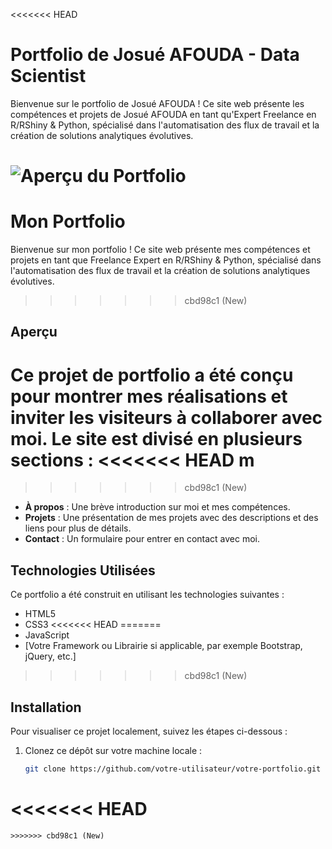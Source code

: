 <<<<<<< HEAD
#  Portfolio de Josué AFOUDA - Data Scientist

Bienvenue sur le portfolio de Josué AFOUDA ! Ce site web présente les compétences et projets de Josué AFOUDA en tant qu'Expert Freelance en R/RShiny & Python, spécialisé dans l'automatisation des flux de travail et la création de solutions analytiques évolutives. 

![Aperçu du Portfolio]("D:\Projets\IT\Datascience\afouda_website\Images\port.png")
=======
# Mon Portfolio

Bienvenue sur mon portfolio ! Ce site web présente mes compétences et projets en tant que Freelance Expert en R/RShiny & Python, spécialisé dans l'automatisation des flux de travail et la création de solutions analytiques évolutives.

>>>>>>> cbd98c1 (New)

## Aperçu

Ce projet de portfolio a été conçu pour montrer mes réalisations et inviter les visiteurs à collaborer avec moi. Le site est divisé en plusieurs sections :
<<<<<<< HEAD
m
=======

>>>>>>> cbd98c1 (New)
- **À propos** : Une brève introduction sur moi et mes compétences.
- **Projets** : Une présentation de mes projets avec des descriptions et des liens pour plus de détails.
- **Contact** : Un formulaire pour entrer en contact avec moi.

## Technologies Utilisées

Ce portfolio a été construit en utilisant les technologies suivantes :

- HTML5
- CSS3
<<<<<<< HEAD
=======
- JavaScript
- [Votre Framework ou Librairie si applicable, par exemple Bootstrap, jQuery, etc.]
>>>>>>> cbd98c1 (New)

## Installation

Pour visualiser ce projet localement, suivez les étapes ci-dessous :

1. Clonez ce dépôt sur votre machine locale :
   ```bash
   git clone https://github.com/votre-utilisateur/votre-portfolio.git
<<<<<<< HEAD
=======
   ```
>>>>>>> cbd98c1 (New)
